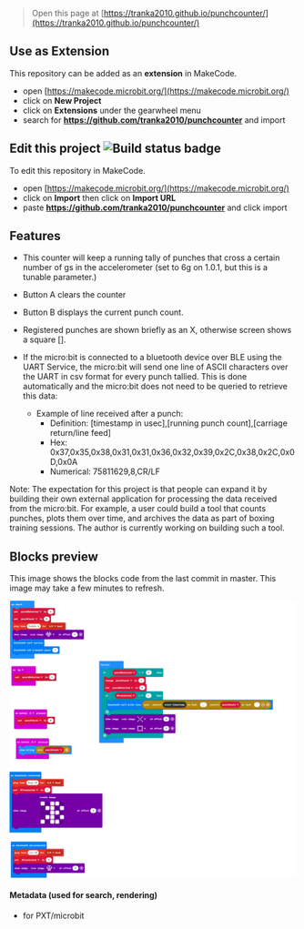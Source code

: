 
> Open this page at [https://tranka2010.github.io/punchcounter/](https://tranka2010.github.io/punchcounter/)

## Use as Extension

This repository can be added as an **extension** in MakeCode.

* open [https://makecode.microbit.org/](https://makecode.microbit.org/)
* click on **New Project**
* click on **Extensions** under the gearwheel menu
* search for **https://github.com/tranka2010/punchcounter** and import

## Edit this project ![Build status badge](https://github.com/tranka2010/punchcounter/workflows/MakeCode/badge.svg)

To edit this repository in MakeCode.

* open [https://makecode.microbit.org/](https://makecode.microbit.org/)
* click on **Import** then click on **Import URL**
* paste **https://github.com/tranka2010/punchcounter** and click import

## Features

* This counter will keep a running tally of punches that cross a certain number of gs in the accelerometer (set to 6g on 1.0.1, but this is a tunable parameter.)  
* Button A clears the counter
* Button B displays the current punch count. 
* Registered punches are shown briefly as an X, otherwise screen shows a square [].

* If the micro:bit is connected to a bluetooth device over BLE using the UART Service, the micro:bit will send one line of ASCII characters over the UART in csv format for every punch tallied.  This is done automatically and the micro:bit does not need to be queried to retrieve this data:
    * Example of line received after a punch:
      * Definition: [timestamp in usec],[running punch count],[carriage return/line feed]
      * Hex: 0x37,0x35,0x38,0x31,0x31,0x36,0x32,0x39,0x2C,0x38,0x2C,0x0D,0x0A
      * Numerical: 75811629,8,CR/LF
      
Note: The expectation for this project is that people can expand it by building their own external application for processing the data received from the micro:bit.  For example, a user could build a tool that counts punches, plots them over time, and archives the data as part of boxing training sessions.  The author is currently working on building such a tool.
    
## Blocks preview

This image shows the blocks code from the last commit in master.
This image may take a few minutes to refresh.

![A rendered view of the blocks](https://github.com/tranka2010/punchcounter/raw/master/.github/makecode/blocks.png)

#### Metadata (used for search, rendering)

* for PXT/microbit
<script src="https://makecode.com/gh-pages-embed.js"></script><script>makeCodeRender("{{ site.makecode.home_url }}", "{{ site.github.owner_name }}/{{ site.github.repository_name }}");</script>
